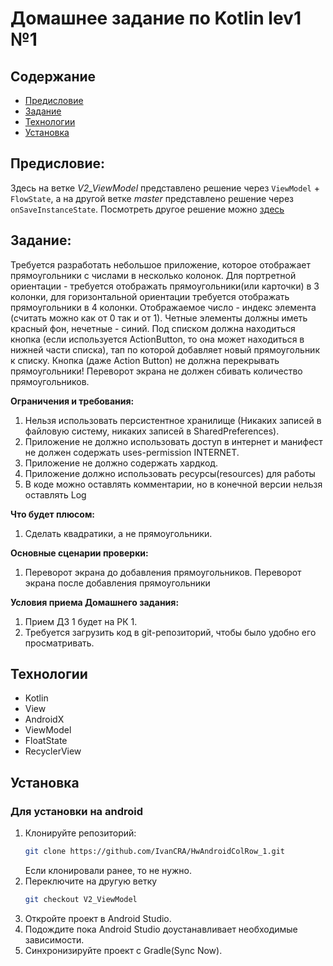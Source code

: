 # Домашнее задание по Kotlin lev1 №1

## Содержание

- [Предисловие](#предисловие)
- [Задание](#задание)
- [Технологии](#технологии)
- [Установка](#установка)


## Предисловие:

Здесь на ветке *V2_ViewModel* представлено решение через ``ViewModel`` + ``FlowState``, а на другой ветке *master* представлено решение через ``onSaveInstanceState``.
Посмотреть другое решение можно [здесь](https://github.com/IvanCRA/HwAndroidColRow_1 "здесь")

## Задание:

Требуется разработать небольшое приложение, которое отображает прямоугольники с числами в
несколько колонок. Для портретной ориентации - требуется отображать прямоугольники(или
карточки) в 3 колонки, для горизонтальной ориентации требуется отображать прямоугольники в 4
колонки. Отображаемое число - индекс элемента (считать можно как от 0 так и от 1). Четные
элементы должны иметь красный фон, нечетные - синий.
Под списком должна находиться кнопка (если используется ActionButton, то она может находиться
в нижней части списка), тап по которой добавляет новый прямоугольник к списку. Кнопка (даже
Action Button) не должна перекрывать прямоугольники!
Переворот экрана не должен сбивать количество прямоугольников.

**Ограничения и требования:**
1. Нельзя использовать персистентное хранилище (Никаких записей в файловую систему,
никаких записей в SharedPreferences).
2. Приложение не должно использовать доступ в интернет и манифест не должен содержать
uses-permission INTERNET.
3. Приложение не должно содержать хардкод.
4. Приложение должно использовать ресурсы(resources) для работы
5. В коде можно оставлять комментарии, но в конечной версии нельзя оставлять Log

**Что будет плюсом:**
1. Сделать квадратики, а не прямоугольники.

**Основные сценарии проверки:**
1. Переворот экрана до добавления прямоугольников. Переворот экрана после добавления
прямоугольники

**Условия приема Домашнего задания:**
1. Прием ДЗ 1 будет на РК 1.
2. Требуется загрузить код в git-репозиторий, чтобы было удобно его просматривать.

## Технологии

- Kotlin
- View
- AndroidX
- ViewModel
- FloatState
- RecyclerView

## Установка

### Для установки на android
1. Клонируйте репозиторий:
   ```bash
   git clone https://github.com/IvanCRA/HwAndroidColRow_1.git
   ``` 
   Если клонировали ранее, то не нужно.
2. Переключите на другую ветку
   ```bash
   git checkout V2_ViewModel
   ``` 
3. Откройте проект в Android Studio.
4. Подождите пока Android Studio доустанавливает необходимые зависимости.
5. Синхронизируйте проект с Gradle(Sync Now).